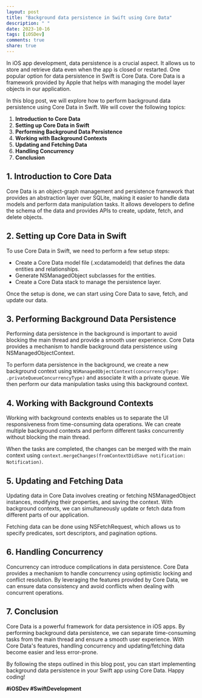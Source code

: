 ```yaml
---
layout: post
title: "Background data persistence in Swift using Core Data"
description: " "
date: 2023-10-16
tags: [iOSDev]
comments: true
share: true
---
```


In iOS app development, data persistence is a crucial aspect. It allows us to store and retrieve data even when the app is closed or restarted. One popular option for data persistence in Swift is Core Data. Core Data is a framework provided by Apple that helps with managing the model layer objects in our application.

In this blog post, we will explore how to perform background data persistence using Core Data in Swift. We will cover the following topics:

1. **Introduction to Core Data**
2. **Setting up Core Data in Swift**
3. **Performing Background Data Persistence**
4. **Working with Background Contexts**
5. **Updating and Fetching Data**
6. **Handling Concurrency**
7. **Conclusion**

## 1. Introduction to Core Data

Core Data is an object-graph management and persistence framework that provides an abstraction layer over SQLite, making it easier to handle data models and perform data manipulation tasks. It allows developers to define the schema of the data and provides APIs to create, update, fetch, and delete objects.

## 2. Setting up Core Data in Swift

To use Core Data in Swift, we need to perform a few setup steps:

- Create a Core Data model file (.xcdatamodeld) that defines the data entities and relationships.
- Generate NSManagedObject subclasses for the entities.
- Create a Core Data stack to manage the persistence layer.

Once the setup is done, we can start using Core Data to save, fetch, and update our data.

## 3. Performing Background Data Persistence

Performing data persistence in the background is important to avoid blocking the main thread and provide a smooth user experience. Core Data provides a mechanism to handle background data persistence using NSManagedObjectContext.

To perform data persistence in the background, we create a new background context using `NSManagedObjectContext(concurrencyType: .privateQueueConcurrencyType)` and associate it with a private queue. We then perform our data manipulation tasks using this background context.

## 4. Working with Background Contexts

Working with background contexts enables us to separate the UI responsiveness from time-consuming data operations. We can create multiple background contexts and perform different tasks concurrently without blocking the main thread.

When the tasks are completed, the changes can be merged with the main context using `context.mergeChanges(fromContextDidSave notification: Notification)`.

## 5. Updating and Fetching Data

Updating data in Core Data involves creating or fetching NSManagedObject instances, modifying their properties, and saving the context. With background contexts, we can simultaneously update or fetch data from different parts of our application.

Fetching data can be done using NSFetchRequest, which allows us to specify predicates, sort descriptors, and pagination options.

## 6. Handling Concurrency

Concurrency can introduce complications in data persistence. Core Data provides a mechanism to handle concurrency using optimistic locking and conflict resolution. By leveraging the features provided by Core Data, we can ensure data consistency and avoid conflicts when dealing with concurrent operations.

## 7. Conclusion

Core Data is a powerful framework for data persistence in iOS apps. By performing background data persistence, we can separate time-consuming tasks from the main thread and ensure a smooth user experience. With Core Data's features, handling concurrency and updating/fetching data become easier and less error-prone.

By following the steps outlined in this blog post, you can start implementing background data persistence in your Swift app using Core Data. Happy coding!

**#iOSDev #SwiftDevelopment**